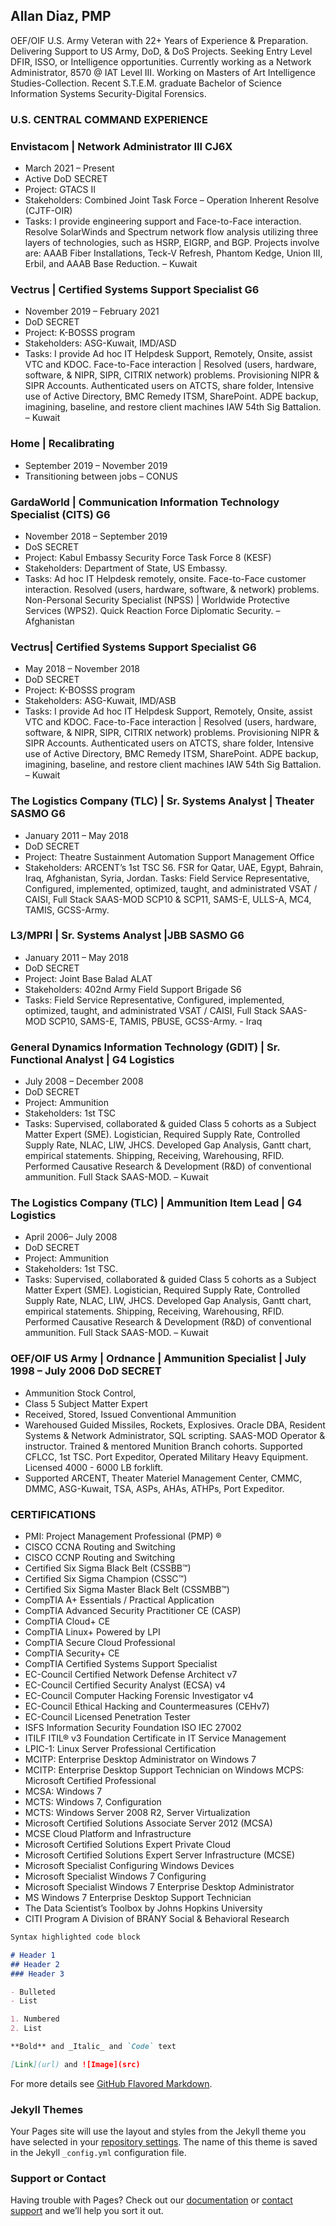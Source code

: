 ## Allan Diaz, PMP 

OEF/OIF U.S. Army Veteran with 22+ Years of Experience & Preparation. Delivering Support to US Army, DoD, & DoS Projects. Seeking Entry Level DFIR, ISSO, or Intelligence opportunities. Currently working as a Network Administrator, 8570 @ IAT Level III. Working on Masters of Art Intelligence Studies-Collection. Recent S.T.E.M. graduate Bachelor of Science Information Systems Security-Digital Forensics. 

### U.S. CENTRAL COMMAND EXPERIENCE

### Envistacom | Network Administrator III CJ6X
- March 2021 – Present 
- Active DoD SECRET
- Project: GTACS II 
- Stakeholders: Combined Joint Task Force – Operation Inherent Resolve (CJTF-OIR) 
- Tasks: I provide engineering support and Face-to-Face interaction. Resolve SolarWinds and Spectrum network flow analysis utilizing three layers of technologies, such as HSRP, EIGRP, and BGP. Projects involve are: AAAB Fiber Installations, Teck-V Refresh, Phantom Kedge, Union III, Erbil, and AAAB Base Reduction. – Kuwait 

### Vectrus | Certified Systems Support Specialist G6 
- November 2019 – February 2021 
- DoD SECRET
- Project: K-BOSSS program 
- Stakeholders: ASG-Kuwait, IMD/ASD
- Tasks: I provide  Ad hoc IT Helpdesk Support, Remotely, Onsite, assist VTC and KDOC. Face-to-Face interaction | Resolved (users, hardware, software, & NIPR, SIPR, CITRIX network) problems. Provisioning NIPR & SIPR Accounts. Authenticated users on ATCTS, share folder, Intensive use of Active Directory, BMC Remedy ITSM, SharePoint. ADPE backup, imagining, baseline, and restore client machines IAW 54th Sig Battalion. – Kuwait

### Home | Recalibrating
- September 2019 – November 2019
- Transitioning between jobs – CONUS 

### GardaWorld | Communication Information Technology Specialist (CITS) G6
- November 2018 – September 2019 
- DoS SECRET
- Project: Kabul Embassy Security Force Task Force 8 (KESF)
- Stakeholders: Department of State, US Embassy. 
- Tasks: Ad hoc IT Helpdesk remotely, onsite. Face-to-Face customer interaction. Resolved (users, hardware, software, & network) problems. Non-Personal Security Specialist (NPSS) | Worldwide Protective Services (WPS2). Quick Reaction Force Diplomatic Security. – Afghanistan

### Vectrus| Certified Systems Support Specialist G6 
- May 2018 – November 2018 
- DoD SECRET 
- Project: K-BOSSS program 
- Stakeholders: ASG-Kuwait, IMD/ASB 
- Tasks: I provide  Ad hoc IT Helpdesk Support, Remotely, Onsite, assist VTC and KDOC. Face-to-Face interaction | Resolved (users, hardware, software, & NIPR, SIPR, CITRIX network) problems. Provisioning NIPR & SIPR Accounts. Authenticated users on ATCTS, share folder, Intensive use of Active Directory, BMC Remedy ITSM, SharePoint. ADPE backup, imagining, baseline, and restore client machines IAW 54th Sig Battalion. – Kuwait

### The Logistics Company (TLC) | Sr. Systems Analyst | Theater SASMO G6
- January 2011 – May 2018 
- DoD SECRET
- Project: Theatre Sustainment Automation Support Management Office
- Stakeholders: ARCENT’s 1st TSC S6. FSR for Qatar, UAE, Egypt, Bahrain, Iraq, Afghanistan, Syria, Jordan. Tasks: Field Service Representative, Configured, implemented, optimized, taught, and administrated VSAT / CAISI, Full Stack SAAS-MOD SCP10 & SCP11, SAMS-E, ULLS-A, MC4, TAMIS, GCSS-Army. 

### L3/MPRI | Sr. Systems Analyst |JBB SASMO G6
- January 2011 – May 2018 
- DoD SECRET
- Project: Joint Base Balad ALAT 
- Stakeholders: 402nd Army Field Support Brigade S6 
- Tasks: Field Service Representative, Configured, implemented, optimized, taught, and administrated VSAT / CAISI, Full Stack SAAS-MOD SCP10, SAMS-E, TAMIS, PBUSE, GCSS-Army. - Iraq

### General Dynamics Information Technology (GDIT) | Sr. Functional Analyst | G4 Logistics
- July 2008 – December 2008 
- DoD SECRET 
- Project: Ammunition 
- Stakeholders: 1st TSC 
- Tasks: Supervised, collaborated & guided Class 5 cohorts as a Subject Matter Expert (SME). Logistician, Required Supply Rate, Controlled Supply Rate, NLAC, LIW, JHCS. Developed Gap Analysis, Gantt chart, empirical statements. Shipping, Receiving, Warehousing, RFID. Performed Causative Research & Development (R&D) of conventional ammunition. Full Stack SAAS-MOD. – Kuwait 

### The Logistics Company (TLC) | Ammunition Item Lead | G4 Logistics
- April 2006– July 2008 
- DoD SECRET 
- Project: Ammunition 
- Stakeholders: 1st TSC. 
- Tasks: Supervised, collaborated & guided Class 5 cohorts as a Subject Matter Expert (SME). Logistician, Required Supply Rate, Controlled Supply Rate, NLAC, LIW, JHCS. Developed Gap Analysis, Gantt chart, empirical statements. Shipping, Receiving, Warehousing, RFID. Performed Causative Research & Development (R&D) of conventional ammunition. Full Stack SAAS-MOD. – Kuwait 

### OEF/OIF US Army | Ordnance | Ammunition Specialist | July 1998 – July 2006 DoD SECRET
- Ammunition Stock Control, 
- Class 5 Subject Matter Expert 
- Received, Stored, Issued Conventional Ammunition
- Warehoused Guided Missiles, Rockets, Explosives. Oracle DBA, Resident Systems & Network Administrator, SQL scripting. SAAS-MOD Operator & instructor. Trained & mentored Munition Branch cohorts. Supported CFLCC, 1st TSC. Port Expeditor, Operated Military Heavy Equipment. Licensed 4000 - 6000 LB forklift. 
- Supported ARCENT, Theater Materiel Management Center, CMMC, DMMC, ASG-Kuwait, TSA, ASPs, AHAs, ATHPs, Port Expeditor.

### CERTIFICATIONS
- PMI: Project Management Professional (PMP) ®
- CISCO CCNA Routing and Switching   
- CISCO CCNP Routing and Switching   
- Certified Six Sigma Black Belt (CSSBB™)   
- Certified Six Sigma Champion (CSSC™)
- Certified Six Sigma Master Black Belt (CSSMBB™)   
- CompTIA A+ Essentials / Practical  Application   
- CompTIA Advanced Security Practitioner CE (CASP)   
- CompTIA Cloud+ CE   
- CompTIA Linux+ Powered by LPI   
- CompTIA Secure Cloud Professional    
- CompTIA Security+ CE   
- CompTIA Certified Systems Support Specialist    
- EC-Council Certified Network Defense Architect v7   
- EC-Council Certified Security Analyst (ECSA) v4   
- EC-Council Computer Hacking Forensic Investigator v4   
- EC-Council Ethical Hacking and Countermeasures (CEHv7)   
- EC-Council Licensed Penetration Tester   
- ISFS Information Security Foundation ISO IEC 27002   
- ITILF ITIL® v3 Foundation Certificate in IT Service Management   
- LPIC-1: Linux Server Professional Certification   
- MCITP: Enterprise Desktop Administrator on Windows 7 
- MCITP: Enterprise Desktop Support Technician on Windows MCPS: Microsoft Certified Professional   
- MCSA: Windows 7   
- MCTS: Windows 7, Configuration   
- MCTS: Windows Server 2008 R2, Server Virtualization   
- Microsoft Certified Solutions Associate Server 2012 (MCSA)   
- MCSE Cloud Platform and Infrastructure   
- Microsoft Certified Solutions Expert Private Cloud   
- Microsoft Certified Solutions Expert Server Infrastructure (MCSE)  
- Microsoft Specialist Configuring Windows Devices   
- Microsoft Specialist Windows 7 Configuring   
- Microsoft Specialist Windows 7 Enterprise Desktop Administrator   
- MS Windows 7 Enterprise Desktop Support Technician   
- The Data Scientist’s Toolbox by Johns Hopkins University
- CITI Program A Division of BRANY Social & Behavioral Research

```markdown
Syntax highlighted code block

# Header 1
## Header 2
### Header 3

- Bulleted
- List

1. Numbered
2. List

**Bold** and _Italic_ and `Code` text

[Link](url) and ![Image](src)

```

For more details see [GitHub Flavored Markdown](https://guides.github.com/features/mastering-markdown/).

### Jekyll Themes

Your Pages site will use the layout and styles from the Jekyll theme you have selected in your [repository settings](https://github.com/githubdiaz/digitial-cv/settings/pages). The name of this theme is saved in the Jekyll `_config.yml` configuration file.

### Support or Contact

Having trouble with Pages? Check out our [documentation](https://docs.github.com/categories/github-pages-basics/) or [contact support](https://support.github.com/contact) and we’ll help you sort it out.

